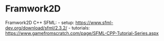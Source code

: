# Framwork2D
Framwork2D C++
	SFML:
		- setup: https://www.sfml-dev.org/download/sfml/2.3.2/
		- tutorials: https://www.gamefromscratch.com/page/SFML-CPP-Tutorial-Series.aspx